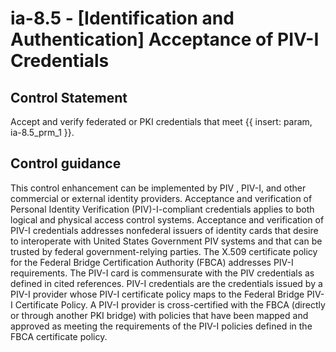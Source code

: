 # ia-8.5 - \[Identification and Authentication\] Acceptance of PIV-I Credentials

## Control Statement

Accept and verify federated or PKI credentials that meet {{ insert: param, ia-8.5_prm_1 }}.

## Control guidance

This control enhancement can be implemented by PIV , PIV-I, and other commercial or external identity providers. Acceptance and verification of Personal Identity Verification (PIV)-I-compliant credentials applies to both logical and physical access control systems. Acceptance and verification of PIV-I credentials addresses nonfederal issuers of identity cards that desire to interoperate with United States Government PIV systems and that can be trusted by federal government-relying parties. The X.509 certificate policy for the Federal Bridge Certification Authority (FBCA) addresses PIV-I requirements. The PIV-I card is commensurate with the PIV credentials as defined in cited references. PIV-I credentials are the credentials issued by a PIV-I provider whose PIV-I certificate policy maps to the Federal Bridge PIV-I Certificate Policy. A PIV-I provider is cross-certified with the FBCA (directly or through another PKI bridge) with policies that have been mapped and approved as meeting the requirements of the PIV-I policies defined in the FBCA certificate policy.

